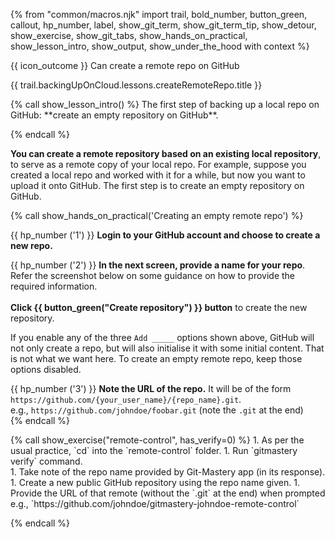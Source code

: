 {% from "common/macros.njk" import trail, bold_number, button_green, callout, hp_number, label, show_git_term, show_git_term_tip, show_detour, show_exercise, show_git_tabs, show_hands_on_practical, show_lesson_intro, show_output, show_under_the_hood with context %}

<span id="prereqs"></span>

<span id="outcomes">{{ icon_outcome }} Can create a remote repo on GitHub</span>

<span id="title">{{ trail.backingUpOnCloud.lessons.createRemoteRepo.title }}</span>

<div id="body">
{% call show_lesson_intro() %}
The first step of backing up a local repo on GitHub: **create an empty repository on GitHub**.

{% endcall %}

**You can create a remote repository based on an existing local repository**, to serve as a remote copy of your local repo. For example, suppose you created a local repo and worked with it for a while, but now you want to upload it onto GitHub. The first step is to create an empty repository on GitHub.

{% call show_hands_on_practical('Creating an empty remote repo') %}

{{ hp_number ('1') }} **Login to your GitHub account and choose to create a new repo.** <br>
   <pic eager src="images/createNewRemoteRepo.png" width="250" />

{{ hp_number ('2') }} **In the next screen, provide a name for your repo**. Refer the screenshot below on some guidance on how to provide the required information.<br>
   <pic eager src="images/fillNewRepoInfo.png" width="650" /><br>
   **Click {{ button_green("Create repository") }} button** to create the new repository.

<box type="warning" seamless>

If you enable any of the three `Add _____` options shown above, GitHub will not only create a repo, but will also initialise it with some initial content. That is not what we want here. To create an empty remote repo, keep those options disabled.
</box>

{{ hp_number ('3') }} **Note the URL of the repo.** It will be of the form<br> `https://github.com/{your_user_name}/{repo_name}.git`.<br>
   e.g., `https://github.com/johndoe/foobar.git` (note the `.git` at the end)<br>
   <pic eager src="images/newRepoUrl.png" width="600" />
{% endcall %}

</div>

<div id="extras">
{% call show_exercise("remote-control", has_verify=0) %}
1. As per the usual practice, `cd` into the `remote-control` folder.
1. Run `gitmastery verify` command.<br>
1. Take note of the repo name provided by Git-Mastery app (in its response).
1. Create a new public GitHub repository using the repo name given.
1. Provide the URL of that remote (without the `.git` at the end) when prompted<br>
 e.g., `https://github.com/johndoe/gitmastery-johndoe-remote-control`

{% endcall %}
</div>
